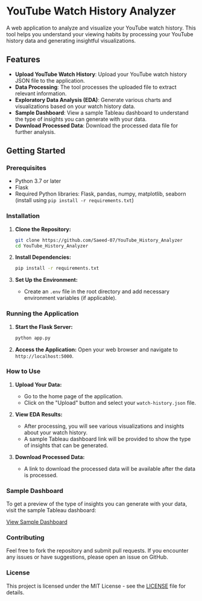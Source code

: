 # YouTube Watch History Analyzer

A web application to analyze and visualize your YouTube watch history. This tool helps you understand your viewing habits by processing your YouTube history data and generating insightful visualizations.

## Features

- **Upload YouTube Watch History**: Upload your YouTube watch history JSON file to the application.
- **Data Processing**: The tool processes the uploaded file to extract relevant information.
- **Exploratory Data Analysis (EDA)**: Generate various charts and visualizations based on your watch history data.
- **Sample Dashboard**: View a sample Tableau dashboard to understand the type of insights you can generate with your data.
- **Download Processed Data**: Download the processed data file for further analysis.

## Getting Started

### Prerequisites

- Python 3.7 or later
- Flask
- Required Python libraries: Flask, pandas, numpy, matplotlib, seaborn (install using `pip install -r requirements.txt`)

### Installation

1. **Clone the Repository:**
   ```bash
   git clone https://github.com/Saeed-07/YouTube_History_Analyzer
   cd YouTube_History_Analyzer
   ```

2. **Install Dependencies:**
   ```bash
   pip install -r requirements.txt
   ```

3. **Set Up the Environment:**
   - Create an `.env` file in the root directory and add necessary environment variables (if applicable).

### Running the Application

1. **Start the Flask Server:**
   ```bash
   python app.py
   ```

2. **Access the Application:**
   Open your web browser and navigate to `http://localhost:5000`.

### How to Use

1. **Upload Your Data:**
   - Go to the home page of the application.
   - Click on the "Upload" button and select your `watch-history.json` file.

2. **View EDA Results:**
   - After processing, you will see various visualizations and insights about your watch history.
   - A sample Tableau dashboard link will be provided to show the type of insights that can be generated.

3. **Download Processed Data:**
   - A link to download the processed data will be available after the data is processed.

### Sample Dashboard

To get a preview of the type of insights you can generate with your data, visit the sample Tableau dashboard:

[View Sample Dashboard](https://public.tableau.com/views/YoutubeWatchHistoryAnalyzer/Dashboard1)

### Contributing

Feel free to fork the repository and submit pull requests. If you encounter any issues or have suggestions, please open an issue on GitHub.

### License

This project is licensed under the MIT License - see the [LICENSE](LICENSE) file for details.
